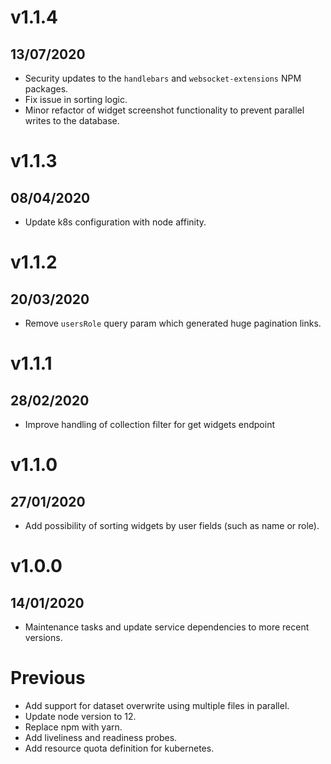 # v1.1.4

## 13/07/2020

- Security updates to the `handlebars` and `websocket-extensions` NPM packages.
- Fix issue in sorting logic.
- Minor refactor of widget screenshot functionality to prevent parallel writes to the database.

# v1.1.3

## 08/04/2020

- Update k8s configuration with node affinity.

# v1.1.2

## 20/03/2020

- Remove `usersRole` query param which generated huge pagination links.

# v1.1.1

## 28/02/2020

- Improve handling of collection filter for get widgets endpoint

# v1.1.0

## 27/01/2020

- Add possibility of sorting widgets by user fields (such as name or role).

# v1.0.0

## 14/01/2020

- Maintenance tasks and update service dependencies to more recent versions.

# Previous

- Add support for dataset overwrite using multiple files in parallel.
- Update node version to 12.
- Replace npm with yarn.
- Add liveliness and readiness probes.
- Add resource quota definition for kubernetes.
